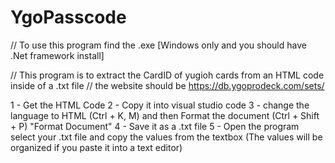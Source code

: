 # YgoPasscode

// To use this program find the .exe [Windows only and you should have .Net framework install]

// This program is to extract the CardID of yugioh cards from an HTML code inside of a .txt file 
// the website should be https://db.ygoprodeck.com/sets/

1 - Get the HTML Code
2 - Copy it into visual studio code
3 - change the language to HTML (Ctrl + K, M) and then Format the document (Ctrl + Shift + P) "Format Document"
4 - Save it as a .txt file
5 - Open the program select your .txt file and copy the values from the textbox (The values will be organized if you paste it into a text editor)
